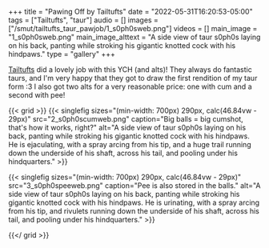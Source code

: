 +++
title = "Pawing Off by Tailtufts"
date = "2022-05-31T16:20:53-05:00"
tags = ["Tailtufts", "taur"]
audio = []
images = ["/smut/tailtufts_taur_pawjob/1_s0ph0sweb.png"]
videos = []
main_image = "1_s0ph0sweb.png"
main_image_alttext = "A side view of taur s0ph0s laying on his back, panting while stroking his gigantic knotted cock with his hindpaws."
type = "gallery"
+++

[Tailtufts](https://www.furaffinity.net/user/tailtufts) did a lovely job with this YCH (and alts)!<!--more--> They always do fantastic taurs, and I'm very happy that they got to draw the first rendition of my taur form :3  I also got two alts for a very reasonable price: one with cum and a second with pee!

{{< grid >}}
{{< singlefig
	sizes="(min-width: 700px) 290px, calc(46.84vw - 29px)"
	src="2_s0ph0scumweb.png"
	caption="Big balls = big cumshot, that's how it works, right?"
	alt="A side view of taur s0ph0s laying on his back, panting while stroking his gigantic knotted cock with his hindpaws. He is ejaculating, with a spray arcing from his tip, and a huge trail running down the underside of his shaft, across his tail, and pooling under his hindquarters."
	>}}

{{< singlefig
	sizes="(min-width: 700px) 290px, calc(46.84vw - 29px)"
	src="3_s0ph0speeweb.png"
	caption="Pee is also stored in the balls."
	alt="A side view of taur s0ph0s laying on his back, panting while stroking his gigantic knotted cock with his hindpaws. He is urinating, with a spray arcing from his tip, and rivulets running down the underside of his shaft, across his tail, and pooling under his hindquarters."
	>}}

{{</ grid >}}
